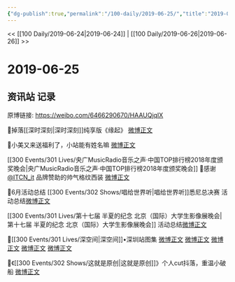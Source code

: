 ```yaml
---
{"dg-publish":true,"permalink":"/100-daily/2019-06-25/","title":"2019-06-25"}
---
```



<< [[100 Daily/2019-06-24\|2019-06-24]] | [[100 Daily/2019-06-26\|2019-06-26]] >>

# 2019-06-25

## 资讯站 记录

原博链接: https://weibo.com/6466290670/HAAUQjqIX

🌴掉落[[深时深刻\|深时深刻]]纯享版《缘起》
[微博正文](https://m.weibo.cn/6466290670/4387156883325576)

🌴小美又来送福利了，小站能有姓名嘛
[微博正文](https://m.weibo.cn/6466290670/4387158993557154)

[[300 Events/301 Lives/央广MusicRadio音乐之声·中国TOP排行榜2018年度颁奖晚会\|央广MusicRadio音乐之声·中国TOP排行榜2018年度颁奖晚会]]
🌴感谢[@ITCN_it](https://weibo.com/n/ITCN_it) 品牌赞助的帅气格纹西装
[微博正文](https://m.weibo.cn/6466290670/4387139774696456)

🌴6月活动总结
[[300 Events/302 Shows/唱给世界听\|唱给世界听]]悉尼总决赛 活动总结[微博正文](https://m.weibo.cn/6466290670/4387090198132451)

[[300 Events/301 Lives/第十七届 半夏的纪念 北京（国际）大学生影像展晚会\|第十七届 半夏的纪念 北京（国际）大学生影像展晚会]] 活动总结[微博正文](https://m.weibo.cn/6466290670/4387126877333759)

🌴[[300 Events/301 Lives/深空间\|深空间]]•深圳站图集
[微博正文](https://m.weibo.cn/6466290670/4387008455353523)
[微博正文](https://m.weibo.cn/6466290670/4387104363117175)
[微博正文](https://m.weibo.cn/5516625428/4386255606960640)
[微博正文](https://m.weibo.cn/5516625428/4387159441850982)
[微博正文](https://m.weibo.cn/5516625428/4386488948866974)

🌴《[[300 Events/302 Shows/这就是原创\|这就是原创]]》个人cut抖落，重温小破船
[微博正文](https://m.weibo.cn/6466290670/4387115980480287)
